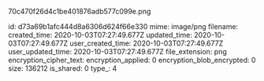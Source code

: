 70c470f26d4c1be401876adb577c099e.png

id: d73a69b1afc444d8a6306d624f66e330
mime: image/png
filename: 
created_time: 2020-10-03T07:27:49.677Z
updated_time: 2020-10-03T07:27:49.677Z
user_created_time: 2020-10-03T07:27:49.677Z
user_updated_time: 2020-10-03T07:27:49.677Z
file_extension: png
encryption_cipher_text: 
encryption_applied: 0
encryption_blob_encrypted: 0
size: 136212
is_shared: 0
type_: 4